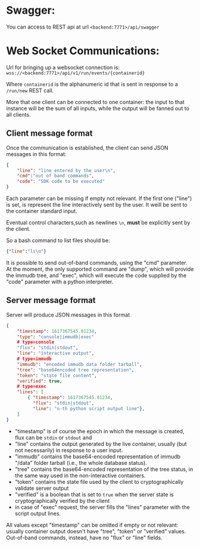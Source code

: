 # Swagger:
You can access to REST api at url `<backend:7771>/api/swagger`

# Web Socket Communications:
Url for bringing up a websocket connection is:
`wss://<backend:7771>/api/v1/run/events/{containerid}` 

Where `containerid` is the alphanumeric id that is sent in response to a `/run/new` REST call.

More that one client can be connected to one container: the input to that instance will be the sum of all inputs, while the output will be fanned out to all clients.

## Client message format
Once the communication is established, the client can send JSON messages in this format:
```json
{
	"line": "line entered by the user\n",
	"cmd":"out of band commands",
	"code": "SDK code to be executed"
}
```
Each parameter can be missing if empty not relevant.
If the first one ("line") is set, is represent the line interactively sent by the user. It weill be sent to the container standard input. 

Eventual control characters,such as newlines `\n`, **must** be explicitly sent by the client.

So a bash command to list files should be:
```json
{"line":"ls\n"}
```

It is possible to send out-of-band commands, using the "cmd" parameter. At the moment, the only supported command are "dump", which will provide the immudb tree, and "exec", which will execute the code supplied by the "code" parameter with a python interpreter.


## Server message format
Server will produce JSON messages in this format
```json
{
	"timestamp": 1617367545.01234,
	"type": "console|immudb|exec"
	# type=console
	"flux": "stdin|stdout",
	"line": "interactive output",
	# type=immudb
	"immudb": "encoded immudb data folder tarball",
	"tree": "base64encoded tree representation",
	"token": "state file content",
	"verified": true,
	# type=exec
	"lines": [
	    { "timestamp": 1617367545.01234,
	      "flux": "stdin|stdout",
	      "line": "n-th python script output line"},
	]
}
```

 - "timestamp" is of course the epoch in which the message is created, flux can be `stdin` or `stdout` and
 - "line" contains the output generated by the live container, usually (but not necessarily) in response to a user input. 
 - "immudb" contains the base64-encoded representation of immudb "/data" folder tarball (i.e., the whole database status).
 - "tree" contains the base64-encoded representation of the tree status, in the same way used in the non-interactive containers.
 - "token" contains the state file used by the client to cryptographically validate server output
 - "verified" is a boolean that is set to `true` when the server state is cryptographically verified by the client
 - in case of "exec" request, the server fills the "lines" parameter with the script output lines.
 
All values except "timestamp" can be omitted if empty or not relevant: usually container output doesn't have "tree", "token" or "verified" values. Out-of-band commands, instead, have no "flux" or "line" fields.
